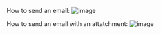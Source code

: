 
How to send an email:
![image](https://github.com/JCiscoHuerta/spring-email-sender/assets/151865620/cfd3c5d4-47c6-4098-83e7-3e7752ccb17d)


How to send an email with an attatchment:
![image](https://github.com/JCiscoHuerta/spring-email-sender/assets/151865620/b65cd441-5199-4fba-9e45-7ab056727439)

